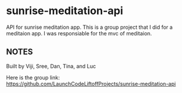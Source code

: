 # sunrise-meditation-api
API for sunrise meditation app.
This is a group project that I did for a meditaion app.
I was responsiable for the mvc of meditaion. 

## NOTES
Built by Viji, Sree, Dan, Tina, and Luc

Here is the group link: https://github.com/LaunchCodeLiftoffProjects/sunrise-meditation-api
